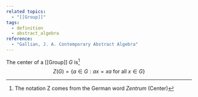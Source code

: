 ```yaml
---
related topics:
  - "[[Group]]"
tags:
  - definition
  - abstract_algebra
reference:
  - "Gallian, J. A. Contemporary Abstract Algebra"
---
```

The center of a [[Group]] $G$ is[^1]$$Z(G) = \{a\in G: ax=xa \text{ for all }x\in G \}$$
[^1]: The notation Z comes from the German word _Zentrum_ (Center)
